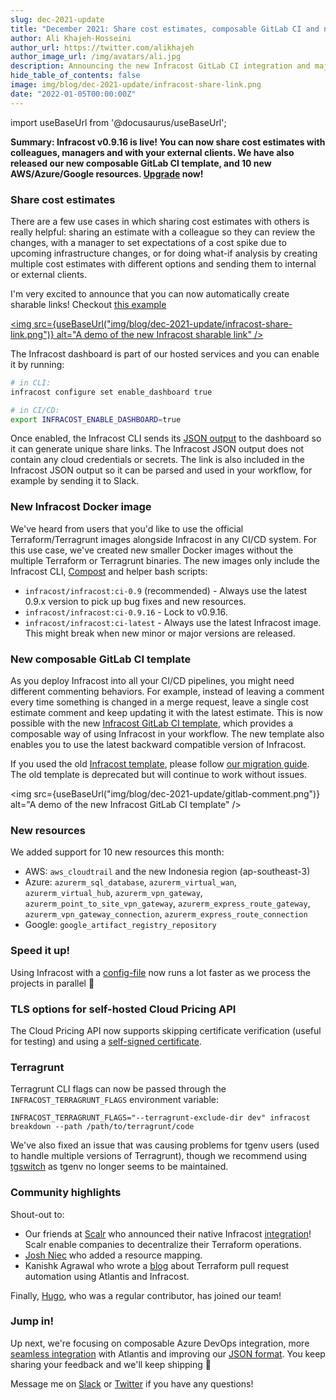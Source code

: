 ```yaml
---
slug: dec-2021-update
title: "December 2021: Share cost estimates, composable GitLab CI and new resources"
author: Ali Khajeh-Hosseini
author_url: https://twitter.com/alikhajeh
author_image_url: /img/avatars/ali.jpg
description: Announcing the new Infracost GitLab CI integration and major new features, upgrade to try them!
hide_table_of_contents: false
image: img/blog/dec-2021-update/infracost-share-link.png
date: "2022-01-05T00:00:00Z"
---
```


import useBaseUrl from '@docusaurus/useBaseUrl';

**Summary: Infracost v0.9.16 is live! You can now share cost estimates with colleagues, managers and with your external clients. We have also released our new composable GitLab CI template, and 10 new AWS/Azure/Google resources. [Upgrade](/docs/#1-install-infracost) now!**

<!--truncate-->

### Share cost estimates

There are a few use cases in which sharing cost estimates with others is really helpful: sharing an estimate with a colleague so they can review the changes, with a manager to set expectations of a cost spike due to upcoming infrastructure changes, or for doing what-if analysis by creating multiple cost estimates with different options and sending them to internal or external clients.

I'm very excited to announce that you can now automatically create sharable links! Checkout [this example](https://dashboard.infracost.io/share/h2h9trnqru8ioy61xtnxywhkoszpw0cg)

[<img src={useBaseUrl("img/blog/dec-2021-update/infracost-share-link.png")} alt="A demo of the new Infracost sharable link" />](https://dashboard.infracost.io/share/h2h9trnqru8ioy61xtnxywhkoszpw0cg)

The Infracost dashboard is part of our hosted services and you can enable it by running:
```sh
# in CLI:
infracost configure set enable_dashboard true

# in CI/CD:
export INFRACOST_ENABLE_DASHBOARD=true
```

Once enabled, the Infracost CLI sends its [JSON output](/docs/features/cli_commands/#examples) to the dashboard so it can generate unique share links. The Infracost JSON output does not contain any cloud credentials or secrets. The link is also included in the Infracost JSON output so it can be parsed and used in your workflow, for example by sending it to Slack.

### New Infracost Docker image

We've heard from users that you'd like to use the official Terraform/Terragrunt images alongside Infracost in any CI/CD system. For this use case, we've created new smaller Docker images without the multiple Terraform or Terragrunt binaries. The new images only include the Infracost CLI, [Compost](https://github.com/infracost/compost) and helper bash scripts:

- `infracost/infracost:ci-0.9` (recommended) - Always use the latest 0.9.x version to pick up bug fixes and new resources.
- `infracost/infracost:ci-0.9.16` - Lock to v0.9.16.
- `infracost/infracost:ci-latest` - Always use the latest Infracost image. This might break when new minor or major versions are released.

### New composable GitLab CI template

As you deploy Infracost into all your CI/CD pipelines, you might need different commenting behaviors. For example, instead of leaving a comment every time something is changed in a merge request, leave a single cost estimate comment and keep updating it with the latest estimate. This is now possible with the new [Infracost GitLab CI template](https://gitlab.com/infracost/infracost-gitlab-ci/), which provides a composable way of using Infracost in your workflow. The new template also enables you to use the latest backward compatible version of Infracost.

If you used the old [Infracost template](https://gitlab.com/infracost/infracost-gitlab-ci/-/blob/master/infracost.yml), please follow [our migration guide](/docs/guides/gitlab_ci_migration/). The old template is deprecated but will continue to work without issues.

<img src={useBaseUrl("img/blog/dec-2021-update/gitlab-comment.png")} alt="A demo of the new Infracost GitLab CI template" />

### New resources

We added support for 10 new resources this month:

- AWS: `aws_cloudtrail` and the new Indonesia region (ap-southeast-3)  
- Azure: `azurerm_sql_database`, `azurerm_virtual_wan`, `azurerm_virtual_hub`, `azurerm_vpn_gateway`, `azurerm_point_to_site_vpn_gateway`, `azurerm_express_route_gateway`, `azurerm_vpn_gateway_connection`, `azurerm_express_route_connection`
- Google: `google_artifact_registry_repository`

### Speed it up!

Using Infracost with a [config-file](/docs/features/config_file/) now runs a lot faster as we process the projects in parallel 🚀

### TLS options for self-hosted Cloud Pricing API

The Cloud Pricing API now supports skipping certificate verification (useful for testing) and using a [self-signed certificate](/docs/cloud_pricing_api/self_hosted/#using-a-self-signed-certificate).

### Terragrunt

Terragrunt CLI flags can now be passed through the `INFRACOST_TERRAGRUNT_FLAGS` environment variable:

```
INFRACOST_TERRAGRUNT_FLAGS="--terragrunt-exclude-dir dev" infracost breakdown --path /path/to/terragrunt/code
```

We've also fixed an issue that was causing problems for tgenv users (used to handle multiple versions of Terragrunt), though we recommend using [tgswitch](https://warrensbox.github.io/tgswitch/) as tgenv no longer seems to be maintained.

### Community highlights

Shout-out to:
- Our friends at [Scalr](https://www.scalr.com) who announced their native Infracost [integration](https://www.scalr.com/blog/infracost)! Scalr enable companies to decentralize their Terraform operations.
- [Josh Niec](https://www.linkedin.com/in/joshniec/) who added a resource mapping.
- Kanishk Agrawal who wrote a [blog](https://blog.clairvoyantsoft.com/terraform-pull-request-automation-using-atlantis-and-infracost-864d7a89fd45) about Terraform pull request automation using Atlantis and Infracost.

Finally, [Hugo](https://www.linkedin.com/in/hugo-rut-13111680/), who was a regular contributor, has joined our team!

### Jump in!

Up next, we're focusing on composable Azure DevOps integration, more [seamless integration](https://github.com/runatlantis/atlantis/discussions/1955) with Atlantis and improving our [JSON format](https://github.com/infracost/infracost/issues/1260). You keep sharing your feedback and we'll keep shipping 🚀

Message me on [Slack](https://www.infracost.io/community-chat) or [Twitter](https://twitter.com/alikhajeh) if you have any questions!
